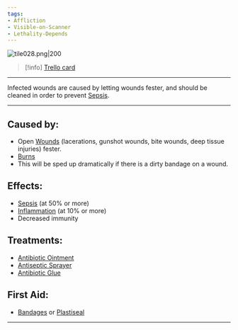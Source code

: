 ```yaml
---
tags:
- Affliction
- Visible-on-Scanner
- Lethality-Depends
---
```


![tile028.png\|200](/Any%20bodypart/Infected%20Wounds%20-%20Attachments/6718845db30472d958dd7c86.png)

> [!info] [Trello card](https://trello.com/c/PjAAGvjn/100-infected-wounds)

---

Infected wounds are caused by letting wounds fester, and should be cleaned in order to prevent [Sepsis](../Blood/Sepsis.md).

---

## Caused by:

- Open [Wounds](archived/Wounds.md) (lacerations, gunshot wounds, bite wounds, deep tissue injuries) fester.
- [Burns](Burns.md)
- This will be sped up dramatically if there is a dirty bandage on a wound.

## Effects:

- [Sepsis](../Blood/Sepsis.md) (at 50% or more)
- [Inflammation](../Symptoms/Inflammation.md) (at 10% or more)
- Decreased immunity

## Treatments:

- [Antibiotic Ointment](../Items/Antibiotic%20Ointment.md)
- [Antiseptic Sprayer](../Items/Antiseptic%20Sprayer.md)
- [Antibiotic Glue](../Items/Antibiotic%20Glue.md)

## First Aid:

- [Bandages](../Items/Bandages.md) or [Plastiseal](../Items/Plastiseal.md)

---

